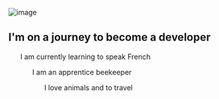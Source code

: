 ![image](https://user-images.githubusercontent.com/115177980/234117485-0c647ff7-6d48-41b6-8909-3b7cc1771230.png)
##  I'm on a journey to become a developer

<ul>I am currently learning to speak French <br>
<ul>I am an apprentice beekeeper <br>
<ul>I love animals and to travel <br>


